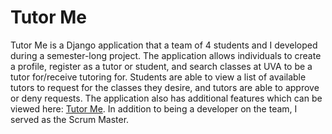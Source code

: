 # Tutor Me

Tutor Me is a Django application that a team of 4 students and I developed during a semester-long project. The application allows individuals to create a profile, register as a tutor or student, and search classes at UVA to be a tutor for/receive tutoring for. Students are able to view a list of available tutors to request for the classes they desire, and tutors are able to approve or deny requests. The application also has additional features which can be viewed here: [Tutor Me](https://a25.herokuapp.com/). In addition to being a developer on the team, I served as the Scrum Master.
